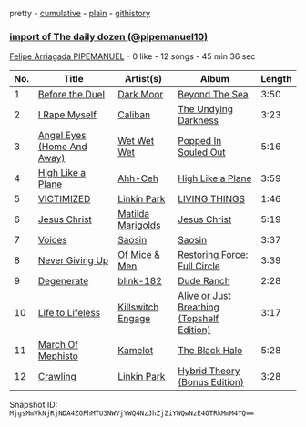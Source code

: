 pretty - [cumulative](/playlists/cumulative/5nz3AAoDyHSidelqd2fnci.md) - [plain](/playlists/plain/5nz3AAoDyHSidelqd2fnci) - [githistory](https://github.githistory.xyz/mackorone/spotify-playlist-archive/blob/main/playlists/plain/5nz3AAoDyHSidelqd2fnci)

### [import of The daily dozen \(@pipemanuel10\)](https://open.spotify.com/playlist/5nz3AAoDyHSidelqd2fnci)

> 

[Felipe Arriagada PIPEMANUEL](https://open.spotify.com/user/12145835791) - 0 like - 12 songs - 45 min 36 sec

| No. | Title | Artist(s) | Album | Length |
|---|---|---|---|---|
| 1 | [Before the Duel](https://open.spotify.com/track/4ga3uUilqlbZeRJZh5P004) | [Dark Moor](https://open.spotify.com/artist/0YWKRTzA4kBceGwjywtMkh) | [Beyond The Sea](https://open.spotify.com/album/6kBY3AkEPLE4sZ1ULhYhAS) | 3:50 |
| 2 | [I Rape Myself](https://open.spotify.com/track/60o1z4x6QmuYUbxgoerX3Y) | [Caliban](https://open.spotify.com/artist/1oeo6cC9Fqa2bxxv67qBQL) | [The Undying Darkness](https://open.spotify.com/album/2biyXYgABCNpGMltZ3pdb1) | 3:23 |
| 3 | [Angel Eyes \(Home And Away\)](https://open.spotify.com/track/2ClEdZjrJD2lQOrWU1qqO5) | [Wet Wet Wet](https://open.spotify.com/artist/2u0gw0uCWBMiqV7h0N8kai) | [Popped In Souled Out](https://open.spotify.com/album/5HqzVjfKEE9nMOYpQxQiz1) | 5:16 |
| 4 | [High Like a Plane](https://open.spotify.com/track/275QQuIkO36GnffrfVHGVz) | [Ahh\-Ceh](https://open.spotify.com/artist/4olexgy8UT7pHhzFjLplyP) | [High Like a Plane](https://open.spotify.com/album/5tMVaUg3Ph1H0SPBWXSqqc) | 3:59 |
| 5 | [VICTIMIZED](https://open.spotify.com/track/35jdp4bY3CABKBroODRq7Y) | [Linkin Park](https://open.spotify.com/artist/6XyY86QOPPrYVGvF9ch6wz) | [LIVING THINGS](https://open.spotify.com/album/4XHIjbhjRmqWlosjj5rqSI) | 1:46 |
| 6 | [Jesus Christ](https://open.spotify.com/track/1FHqLxctCO6J96ULx0lK2F) | [Matilda Marigolds](https://open.spotify.com/artist/1Bahs2JN67RjH6j5JMOytr) | [Jesus Christ](https://open.spotify.com/album/28QSE6vaNRA2ZkRK5luNhq) | 5:19 |
| 7 | [Voices](https://open.spotify.com/track/71U9X93wy4BQGyvmjFqApv) | [Saosin](https://open.spotify.com/artist/1NUOfvAhA9AvsF1ISMkgHX) | [Saosin](https://open.spotify.com/album/2osTPStH5H7i4fMHS7eauR) | 3:37 |
| 8 | [Never Giving Up](https://open.spotify.com/track/6JrHK494fKTg8X0PfOfA0l) | [Of Mice & Men](https://open.spotify.com/artist/4tususHNaR68xdgLstlGBA) | [Restoring Force: Full Circle](https://open.spotify.com/album/2MqYypIxDlwcPNc1T90fO2) | 3:39 |
| 9 | [Degenerate](https://open.spotify.com/track/5zaqXwiJTWi0TWxbHVitlb) | [blink\-182](https://open.spotify.com/artist/6FBDaR13swtiWwGhX1WQsP) | [Dude Ranch](https://open.spotify.com/album/5IlIcdN5FKmqkhZcWNAqoW) | 2:28 |
| 10 | [Life to Lifeless](https://open.spotify.com/track/1Xp4ErFLJWvbwD4nl1cr98) | [Killswitch Engage](https://open.spotify.com/artist/37394IP6uhnjIpsawpMu4l) | [Alive or Just Breathing \(Topshelf Edition\)](https://open.spotify.com/album/7BFo7PKlK9oCPJVPEzNJy7) | 3:17 |
| 11 | [March Of Mephisto](https://open.spotify.com/track/6sxqSN9YxAHzMzJ8u835J5) | [Kamelot](https://open.spotify.com/artist/7gTbq5nTZGQIUgjEGXQpOS) | [The Black Halo](https://open.spotify.com/album/1CPdkf84Qe1WBkV0biWwoG) | 5:28 |
| 12 | [Crawling](https://open.spotify.com/track/57BrRMwf9LrcmuOsyGilwr) | [Linkin Park](https://open.spotify.com/artist/6XyY86QOPPrYVGvF9ch6wz) | [Hybrid Theory \(Bonus Edition\)](https://open.spotify.com/album/6hPkbAV3ZXpGZBGUvL6jVM) | 3:28 |

Snapshot ID: `MjgsMmVkNjRjNDA4ZGFhMTU3NWVjYWQ4NzJhZjZiYWQwNzE4OTRkMmM4YQ==`
